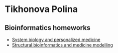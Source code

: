 # Tikhonova Polina
## Bioinformatics homeworks

* [System biology and personalized medicine](https://PollyTikhonova.github.io/bioinformatics_homeworks/bioinformatics_homeworks/Pesonalized_medicine/README.md)
* [Structural bioinformatics and medicine modelling](https://PollyTikhonova.github.io/bioinformatics_homeworks/bioinformatics_homeworks/Pesonalized_medicine/README.md)

